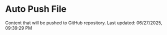 # Auto Push File

Content that will be pushed to GitHub repository.
Last updated: 06/27/2025, 09:39:29 PM